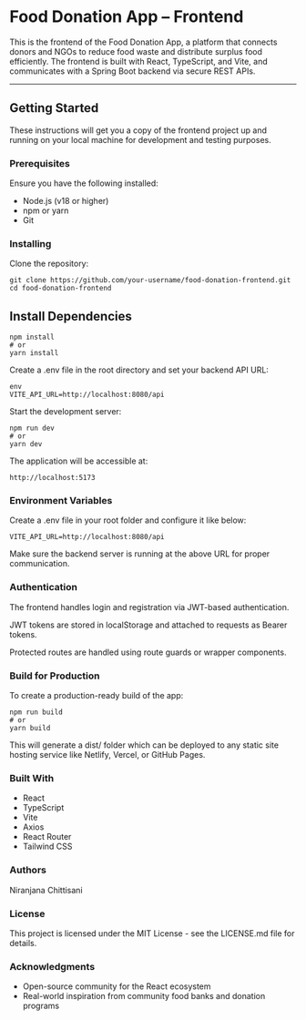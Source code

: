 # Food Donation App – Frontend

This is the frontend of the Food Donation App, a platform that connects donors and NGOs to reduce food waste and distribute surplus food efficiently. The frontend is built with React, TypeScript, and Vite, and communicates with a Spring Boot backend via secure REST APIs.

---

## Getting Started

These instructions will get you a copy of the frontend project up and running on your local machine for development and testing purposes.

### Prerequisites

Ensure you have the following installed:

- Node.js (v18 or higher)
- npm or yarn
- Git

### Installing

Clone the repository:

```
git clone https://github.com/your-username/food-donation-frontend.git
cd food-donation-frontend
```
## Install Dependencies
```
npm install
# or
yarn install
```
Create a .env file in the root directory and set your backend API URL:

```
env
VITE_API_URL=http://localhost:8080/api
```

Start the development server:
```
npm run dev
# or
yarn dev
```

The application will be accessible at:
```
http://localhost:5173
```
### Environment Variables
Create a .env file in your root folder and configure it like below:

```
VITE_API_URL=http://localhost:8080/api
```

Make sure the backend server is running at the above URL for proper communication.

### Authentication
The frontend handles login and registration via JWT-based authentication.

JWT tokens are stored in localStorage and attached to requests as Bearer tokens.

Protected routes are handled using route guards or wrapper components.

### Build for Production
To create a production-ready build of the app:

```
npm run build
# or
yarn build
```

This will generate a dist/ folder which can be deployed to any static site hosting service like Netlify, Vercel, or GitHub Pages.

### Built With
* React
* TypeScript
* Vite
* Axios
* React Router
* Tailwind CSS

### Authors
Niranjana Chittisani

### License
This project is licensed under the MIT License - see the LICENSE.md file for details.

### Acknowledgments
* Open-source community for the React ecosystem
* Real-world inspiration from community food banks and donation programs

